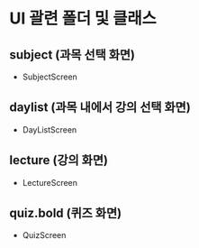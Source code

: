 # UI 괄련 폴더 및 클래스

## subject (과목 선택 화면)

- SubjectScreen

## daylist (과목 내에서 강의 선택 화면)

- DayListScreen

## lecture (강의 화면)

- LectureScreen

## quiz.bold (퀴즈 화면)

- QuizScreen